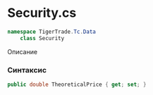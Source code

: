 
# Security.cs
```csharp
namespace TigerTrade.Tc.Data  
    class Security
```

Описание

### Синтаксис
```csharp
public double TheoreticalPrice { get; set; }
```
